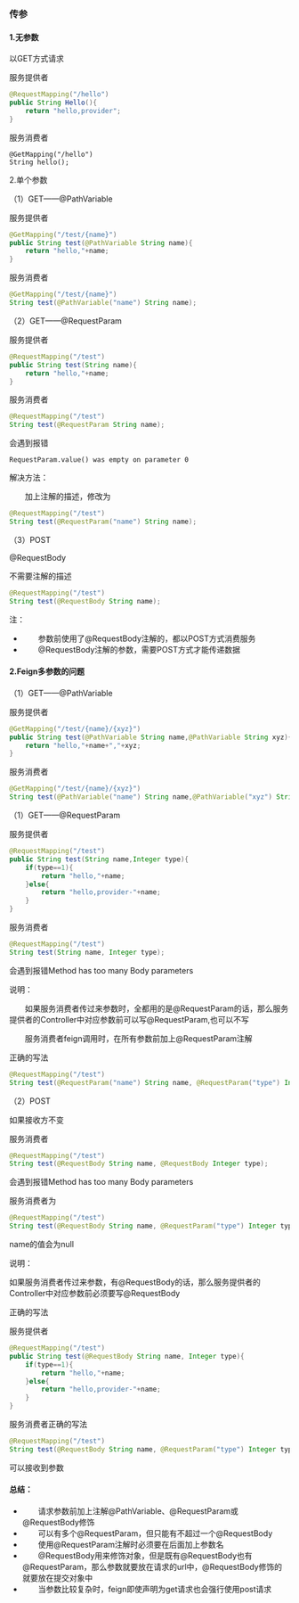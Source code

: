 ### 传参

#### 1.无参数

以GET方式请求

服务提供者

```java
@RequestMapping("/hello")
public String Hello(){ 
	return "hello,provider";
}
```

服务消费者

```
@GetMapping("/hello")
String hello();
```

2.单个参数

（1）GET——@PathVariable

服务提供者

```java
@GetMapping("/test/{name}")
public String test(@PathVariable String name){ 
    return "hello,"+name;
}
```

服务消费者

```java
@GetMapping("/test/{name}")
String test(@PathVariable("name") String name);
```

（2）GET——@RequestParam

服务提供者

```java
@RequestMapping("/test")
public String test(String name){
    return "hello,"+name;
}
```

服务消费者

```java
@RequestMapping("/test")
String test(@RequestParam String name);
```

会遇到报错

```
RequestParam.value() was empty on parameter 0
```

解决方法：

　　加上注解的描述，修改为

```java
@RequestMapping("/test")
String test(@RequestParam("name") String name);
```

（3）POST

@RequestBody

不需要注解的描述

```java
@RequestMapping("/test")
String test(@RequestBody String name);
```

注：

- 　　参数前使用了@RequestBody注解的，都以POST方式消费服务
- 　　@RequestBody注解的参数，需要POST方式才能传递数据

#### 2.Feign多参数的问题

（1）GET——@PathVariable

服务提供者

```java
@GetMapping("/test/{name}/{xyz}")
public String test(@PathVariable String name,@PathVariable String xyz){  
    return "hello,"+name+","+xyz;
} 
```

服务消费者

```java
@GetMapping("/test/{name}/{xyz}")
String test(@PathVariable("name") String name,@PathVariable("xyz") String xyz);
```

（1）GET——@RequestParam

服务提供者

```java
@RequestMapping("/test")
public String test(String name,Integer type){ 
    if(type==1){  
        return "hello,"+name; 
	}else{  
        return "hello,provider-"+name; 
    }
}
```

服务消费者

```java
@RequestMapping("/test")
String test(String name, Integer type);
```

会遇到报错Method has too many Body parameters

说明：

　　如果服务消费者传过来参数时，全都用的是@RequestParam的话，那么服务提供者的Controller中对应参数前可以写@RequestParam,也可以不写

　　服务消费者feign调用时，在所有参数前加上@RequestParam注解

正确的写法

```java
@RequestMapping("/test")
String test(@RequestParam("name") String name, @RequestParam("type") Integer type);
```

（2）POST

如果接收方不变

服务消费者

```java
@RequestMapping("/test")
String test(@RequestBody String name, @RequestBody Integer type);
```

会遇到报错Method has too many Body parameters

服务消费者为

```java
@RequestMapping("/test")
String test(@RequestBody String name, @RequestParam("type") Integer type);
```

name的值会为null

说明：

如果服务消费者传过来参数，有@RequestBody的话，那么服务提供者的Controller中对应参数前必须要写@RequestBody

正确的写法

服务提供者

```java
@RequestMapping("/test") 
public String test(@RequestBody String name, Integer type){  
    if(type==1){   
        return "hello,"+name;  
    }else{   
        return "hello,provider-"+name;  
    } 
}
```

服务消费者正确的写法

```java
@RequestMapping("/test")
String test(@RequestBody String name, @RequestParam("type") Integer type);
```

可以接收到参数

#### 总结：

- 　　请求参数前加上注解@PathVariable、@RequestParam或@RequestBody修饰
- 　　可以有多个@RequestParam，但只能有不超过一个@RequestBody
- 　　使用@RequestParam注解时必须要在后面加上参数名
- 　　@RequestBody用来修饰对象，但是既有@RequestBody也有@RequestParam，那么参数就要放在请求的url中，@RequestBody修饰的就要放在提交对象中
- 　　当参数比较复杂时，feign即使声明为get请求也会强行使用post请求